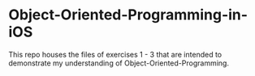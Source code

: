 # Object-Oriented-Programming-in-iOS

This repo houses the files of exercises 1 - 3 that are intended to demonstrate my understanding of Object-Oriented-Programming. 

